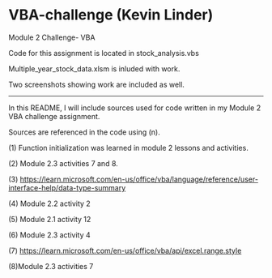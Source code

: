 # VBA-challenge (Kevin Linder)
Module 2 Challenge- VBA

Code for this assignment is located in stock_analysis.vbs

Multiple_year_stock_data.xlsm is inluded with work.

Two screenshots showing work are included as well.


-----------------------------------------------------------

In this README, I will include sources used for code written in my Module 2 VBA challenge assignment. 

Sources are referenced in the code using (n).

(1) Function initialization was learned in module 2 lessons and activities.

(2) Module 2.3 activities 7 and 8.

(3) https://learn.microsoft.com/en-us/office/vba/language/reference/user-interface-help/data-type-summary

(4) Module 2.2 activity 2

(5) Module 2.1 activity 12

(6) Module 2.3 activity 4

(7) https://learn.microsoft.com/en-us/office/vba/api/excel.range.style

(8)Module 2.3 activities 7
